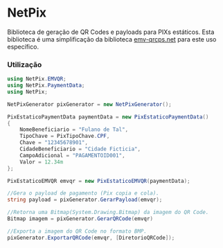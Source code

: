 # NetPix
Biblioteca de geração de QR Codes e payloads para PIXs estáticos. Esta biblioteca é uma simplificação da biblioteca [emv-qrcps.net](https://github.com/FerreraGab95/emv-qrcps.net)
para este uso específico.

### Utilização
```csharp
using NetPix.EMVQR;
using NetPix.PaymentData;
using NetPix;

NetPixGenerator pixGenerator = new NetPixGenerator();

PixEstaticoPaymentData paymentData = new PixEstaticoPaymentData()
{
    NomeBeneficiario = "Fulano de Tal",
    TipoChave = PixTipoChave.CPF,
    Chave = "12345678901",
    CidadeBeneficiario = "Cidade Ficticia",
    CampoAdicional = "PAGAMENTOID001",
    Valor = 12.34m
};

PixEstaticoEMVQR emvqr = new PixEstaticoEMVQR(paymentData);

//Gera o payload de pagamento (Pix copia e cola).
string payload = pixGenerator.GerarPayload(emvqr);

//Retorna uma Bitmap(System.Drawing.Bitmap) da imagem do QR Code.
Bitmap imagem = pixGenerator.GerarQRCode(emvqr)

//Exporta a imagem do QR Code no formato BMP.
pixGenerator.ExportarQRCode(emvqr, [DiretorioQRCode]);

```


